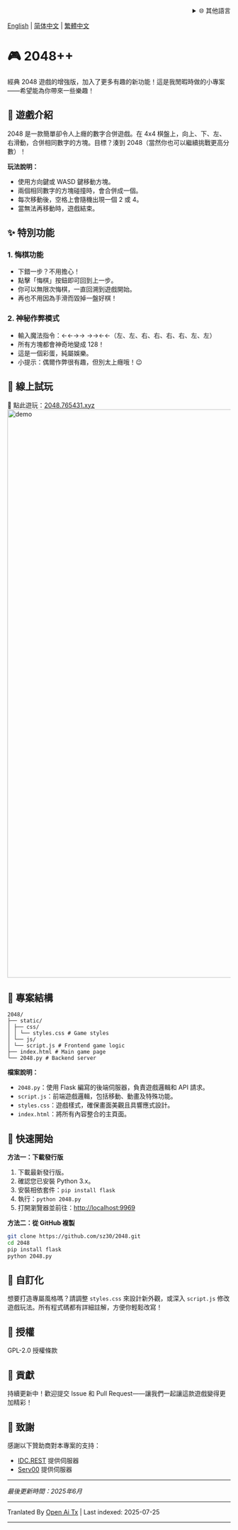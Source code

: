 <div align="right">
  <details>
    <summary >🌐 其他語言</summary>
    <div>
      <div align="center">
        <a href="https://openaitx.github.io/view.html?user=sz30&project=2048-magic&lang=ja">日本語</a>
        | <a href="https://openaitx.github.io/view.html?user=sz30&project=2048-magic&lang=ko">한국어</a>
        | <a href="https://openaitx.github.io/view.html?user=sz30&project=2048-magic&lang=hi">हिन्दी</a>
        | <a href="https://openaitx.github.io/view.html?user=sz30&project=2048-magic&lang=th">ไทย</a>
        | <a href="https://openaitx.github.io/view.html?user=sz30&project=2048-magic&lang=fr">Français</a>
        | <a href="https://openaitx.github.io/view.html?user=sz30&project=2048-magic&lang=de">Deutsch</a>
        | <a href="https://openaitx.github.io/view.html?user=sz30&project=2048-magic&lang=es">Español</a>
        | <a href="https://openaitx.github.io/view.html?user=sz30&project=2048-magic&lang=it">Itapano</a>
        | <a href="https://openaitx.github.io/view.html?user=sz30&project=2048-magic&lang=ru">Русский</a>
        | <a href="https://openaitx.github.io/view.html?user=sz30&project=2048-magic&lang=pt">Português</a>
        | <a href="https://openaitx.github.io/view.html?user=sz30&project=2048-magic&lang=nl">Nederlands</a>
        | <a href="https://openaitx.github.io/view.html?user=sz30&project=2048-magic&lang=pl">Polski</a>
        | <a href="https://openaitx.github.io/view.html?user=sz30&project=2048-magic&lang=ar">العربية</a>
        | <a href="https://openaitx.github.io/view.html?user=sz30&project=2048-magic&lang=fa">فارسی</a>
        | <a href="https://openaitx.github.io/view.html?user=sz30&project=2048-magic&lang=tr">Türkçe</a>
        | <a href="https://openaitx.github.io/view.html?user=sz30&project=2048-magic&lang=vi">Tiếng Việt</a>
        | <a href="https://openaitx.github.io/view.html?user=sz30&project=2048-magic&lang=id">Bahasa Indonesia</a>
      </div>
    </div>
  </details>
</div>


[English](https://raw.githubusercontent.com/sz30/2048--/main/README.md) | [简体中文](https://raw.githubusercontent.com/sz30/2048--/main/README.zh-CN.md) | [繁體中文](https://raw.githubusercontent.com/sz30/2048--/main/README.zh-TW.md)

# 🎮 2048++

經典 2048 遊戲的增強版，加入了更多有趣的新功能！這是我閒暇時做的小專案——希望能為你帶來一些樂趣！

## 🎯 遊戲介紹

2048 是一款簡單卻令人上癮的數字合併遊戲。在 4x4 棋盤上，向上、下、左、右滑動，合併相同數字的方塊。目標？湊到 2048（當然你也可以繼續挑戰更高分數）！

**玩法說明：**
- 使用方向鍵或 WASD 鍵移動方塊。
- 兩個相同數字的方塊碰撞時，會合併成一個。
- 每次移動後，空格上會隨機出現一個 2 或 4。
- 當無法再移動時，遊戲結束。

## ✨ 特別功能

### 1. 悔棋功能
- 下錯一步？不用擔心！
- 點擊「悔棋」按鈕即可回到上一步。
- 你可以無限次悔棋，一直回溯到遊戲開始。
- 再也不用因為手滑而毀掉一盤好棋！

### 2. 神秘作弊模式
- 輸入魔法指令：←←→→ →→←←（左、左、右、右、右、右、左、左）
- 所有方塊都會神奇地變成 128！
- 這是一個彩蛋，純屬娛樂。
- 小提示：偶爾作弊很有趣，但別太上癮哦！😉

## 🎯 線上試玩

🎯 點此遊玩：[2048.765431.xyz](https://2048.765431.xyz/)
<img width="1279" alt="demo" src="https://github.com/user-attachments/assets/0df2c956-b6d9-4371-a916-f6ac3ae642be" />



## 📁 專案結構
```
2048/
├── static/
│ ├── css/
│ │ └── styles.css # Game styles
│ └── js/
│ └── script.js # Frontend game logic
├── index.html # Main game page
└── 2048.py # Backend server
```
**檔案說明：**
- `2048.py`：使用 Flask 編寫的後端伺服器，負責遊戲邏輯和 API 請求。
- `script.js`：前端遊戲邏輯，包括移動、動畫及特殊功能。
- `styles.css`：遊戲樣式，確保畫面美觀且具響應式設計。
- `index.html`：將所有內容整合的主頁面。

## 🚀 快速開始

**方法一：下載發行版**
1. 下載最新發行版。
2. 確認您已安裝 Python 3.x。
3. 安裝相依套件：`pip install flask`
4. 執行：`python 2048.py`
5. 打開瀏覽器並前往：[http://localhost:9969](http://localhost:9969)

**方法二：從 GitHub 複製**
```bash
git clone https://github.com/sz30/2048.git
cd 2048
pip install flask
python 2048.py
```

## 🎨 自訂化

想要打造專屬風格嗎？請調整 `styles.css` 來設計新外觀，或深入 `script.js` 修改遊戲玩法。所有程式碼都有詳細註解，方便你輕鬆改寫！

## 📝 授權

GPL-2.0 授權條款

## 🤝 貢獻

持續更新中！歡迎提交 Issue 和 Pull Request——讓我們一起讓這款遊戲變得更加精彩！


## 🙏 致謝

感謝以下贊助商對本專案的支持：
- [IDC.REST](https://idc.rest/) 提供伺服器
- [Serv00](https://www.serv00.com/) 提供伺服器

---
_最後更新時間：2025年6月_


---

Tranlated By [Open Ai Tx](https://github.com/OpenAiTx/OpenAiTx) | Last indexed: 2025-07-25

---